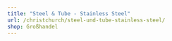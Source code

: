 ```yaml
---
title: "Steel & Tube - Stainless Steel"
url: /christchurch/steel-und-tube-stainless-steel/
shop: Großhandel
---
```


